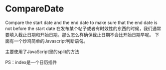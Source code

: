 # CompareDate
Compare the start date and the end date to make sure that the end date is not before the start date
在发布某个帖子或者有时效性的东西的时候，我们通常要填入截止日期和开始日期。那么怎么样确保截止日期不会比开始日期早呢。
下面有一个炒鸡简单的Javascript判断语句。

主要使用了JavaScript里的split的方法

PS：index是一个日历插件
